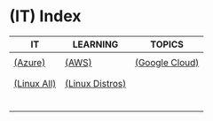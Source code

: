 # (IT) Index

|IT|LEARNING|TOPICS|
|---|---|---|
||||
|[(Azure)](azure-index)|[(AWS)](aws-index)|[(Google Cloud)](google-cloud-index)|
||||
||||
|[(Linux All)](linux-all-index)|[(Linux Distros)](linux-distros-index)||
||||
||||
||||
||||
||||
||||
